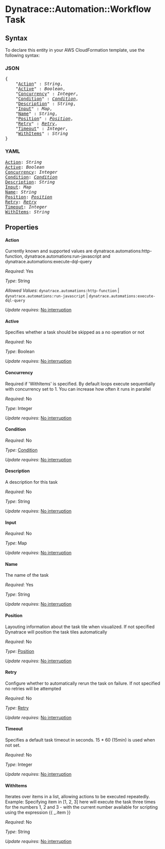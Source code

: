 # Dynatrace::Automation::Workflow Task

## Syntax

To declare this entity in your AWS CloudFormation template, use the following syntax:

### JSON

<pre>
{
    "<a href="#action" title="Action">Action</a>" : <i>String</i>,
    "<a href="#active" title="Active">Active</a>" : <i>Boolean</i>,
    "<a href="#concurrency" title="Concurrency">Concurrency</a>" : <i>Integer</i>,
    "<a href="#condition" title="Condition">Condition</a>" : <i><a href="condition.md">Condition</a></i>,
    "<a href="#description" title="Description">Description</a>" : <i>String</i>,
    "<a href="#input" title="Input">Input</a>" : <i>Map</i>,
    "<a href="#name" title="Name">Name</a>" : <i>String</i>,
    "<a href="#position" title="Position">Position</a>" : <i><a href="position.md">Position</a></i>,
    "<a href="#retry" title="Retry">Retry</a>" : <i><a href="retry.md">Retry</a></i>,
    "<a href="#timeout" title="Timeout">Timeout</a>" : <i>Integer</i>,
    "<a href="#withitems" title="WithItems">WithItems</a>" : <i>String</i>
}
</pre>

### YAML

<pre>
<a href="#action" title="Action">Action</a>: <i>String</i>
<a href="#active" title="Active">Active</a>: <i>Boolean</i>
<a href="#concurrency" title="Concurrency">Concurrency</a>: <i>Integer</i>
<a href="#condition" title="Condition">Condition</a>: <i><a href="condition.md">Condition</a></i>
<a href="#description" title="Description">Description</a>: <i>String</i>
<a href="#input" title="Input">Input</a>: <i>Map</i>
<a href="#name" title="Name">Name</a>: <i>String</i>
<a href="#position" title="Position">Position</a>: <i><a href="position.md">Position</a></i>
<a href="#retry" title="Retry">Retry</a>: <i><a href="retry.md">Retry</a></i>
<a href="#timeout" title="Timeout">Timeout</a>: <i>Integer</i>
<a href="#withitems" title="WithItems">WithItems</a>: <i>String</i>
</pre>

## Properties

#### Action

Currently known and supported values are dynatrace.automations:http-function, dynatrace.automations:run-javascript and dynatrace.automations:execute-dql-query

_Required_: Yes

_Type_: String

_Allowed Values_: <code>dynatrace.automations:http-function</code> | <code>dynatrace.automations:run-javascript</code> | <code>dynatrace.automations:execute-dql-query</code>

_Update requires_: [No interruption](https://docs.aws.amazon.com/AWSCloudFormation/latest/UserGuide/using-cfn-updating-stacks-update-behaviors.html#update-no-interrupt)

#### Active

Specifies whether a task should be skipped as a no operation or not

_Required_: No

_Type_: Boolean

_Update requires_: [No interruption](https://docs.aws.amazon.com/AWSCloudFormation/latest/UserGuide/using-cfn-updating-stacks-update-behaviors.html#update-no-interrupt)

#### Concurrency

Required if 'WithItems' is specified. By default loops execute sequentially with concurrency set to 1. You can increase how often it runs in parallel

_Required_: No

_Type_: Integer

_Update requires_: [No interruption](https://docs.aws.amazon.com/AWSCloudFormation/latest/UserGuide/using-cfn-updating-stacks-update-behaviors.html#update-no-interrupt)

#### Condition

_Required_: No

_Type_: <a href="condition.md">Condition</a>

_Update requires_: [No interruption](https://docs.aws.amazon.com/AWSCloudFormation/latest/UserGuide/using-cfn-updating-stacks-update-behaviors.html#update-no-interrupt)

#### Description

A description for this task

_Required_: No

_Type_: String

_Update requires_: [No interruption](https://docs.aws.amazon.com/AWSCloudFormation/latest/UserGuide/using-cfn-updating-stacks-update-behaviors.html#update-no-interrupt)

#### Input

_Required_: No

_Type_: Map

_Update requires_: [No interruption](https://docs.aws.amazon.com/AWSCloudFormation/latest/UserGuide/using-cfn-updating-stacks-update-behaviors.html#update-no-interrupt)

#### Name

The name of the task

_Required_: Yes

_Type_: String

_Update requires_: [No interruption](https://docs.aws.amazon.com/AWSCloudFormation/latest/UserGuide/using-cfn-updating-stacks-update-behaviors.html#update-no-interrupt)

#### Position

Layouting information about the task tile when visualized. If not specified Dynatrace will position the task tiles automatically

_Required_: No

_Type_: <a href="position.md">Position</a>

_Update requires_: [No interruption](https://docs.aws.amazon.com/AWSCloudFormation/latest/UserGuide/using-cfn-updating-stacks-update-behaviors.html#update-no-interrupt)

#### Retry

Configure whether to automatically rerun the task on failure. If not specified no retries will be attempted

_Required_: No

_Type_: <a href="retry.md">Retry</a>

_Update requires_: [No interruption](https://docs.aws.amazon.com/AWSCloudFormation/latest/UserGuide/using-cfn-updating-stacks-update-behaviors.html#update-no-interrupt)

#### Timeout

Specifies a default task timeout in seconds. 15 * 60 (15min) is used when not set.

_Required_: No

_Type_: Integer

_Update requires_: [No interruption](https://docs.aws.amazon.com/AWSCloudFormation/latest/UserGuide/using-cfn-updating-stacks-update-behaviors.html#update-no-interrupt)

#### WithItems

Iterates over items in a list, allowing actions to be executed repeatedly. Example: Specifying item in [1, 2, 3] here will execute the task three times for the numbers 1, 2 and 3 - with the current number available for scripting using the expression {{ _.item }}

_Required_: No

_Type_: String

_Update requires_: [No interruption](https://docs.aws.amazon.com/AWSCloudFormation/latest/UserGuide/using-cfn-updating-stacks-update-behaviors.html#update-no-interrupt)

